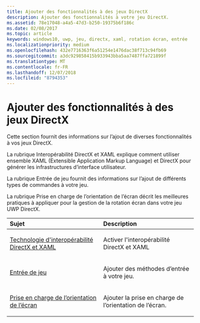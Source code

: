 ```yaml
---
title: Ajouter des fonctionnalités à des jeux DirectX
description: Ajouter des fonctionnalités à votre jeu DirectX.
ms.assetid: 78e17048-a4a5-47d3-b250-19375b6f186c
ms.date: 02/08/2017
ms.topic: article
keywords: windows10, uwp, jeu, directx, xaml, rotation écran, entrée
ms.localizationpriority: medium
ms.openlocfilehash: 432e7716363f6a51254e1476dac38f713c94fb69
ms.sourcegitcommit: a3dc929858415b933943bba5aa7487ffa721899f
ms.translationtype: MT
ms.contentlocale: fr-FR
ms.lasthandoff: 12/07/2018
ms.locfileid: "8794353"
---
```

# <a name="add-features-to-directx-games"></a>Ajouter des fonctionnalités à des jeux DirectX

Cette section fournit des informations sur l’ajout de diverses fonctionnalités à vos jeux DirectX.

La rubrique Interopérabilité DirectX et XAML explique comment utiliser ensemble XAML (Extensible Application Markup Language) et DirectX pour générer les infrastructures d’interface utilisateur.

La rubrique Entrée de jeu fournit des informations sur l’ajout de différents types de commandes à votre jeu.

La rubrique Prise en charge de l’orientation de l’écran décrit les meilleures pratiques à appliquer pour la gestion de la rotation écran dans votre jeu UWP DirectX.

<table>
<colgroup>
<col width="50%" />
<col width="50%" />
</colgroup>
<thead>
<tr class="header">
<th align="left">Sujet</th>
<th align="left">Description</th>
</tr>
</thead>
<tbody>
<tr class="odd">
<td align="left"><p><a href="directx-and-xaml-interop.md">Technologie d'interopérabilité DirectX et XAML</a></p></td>
<td align="left"><p>Activer l'interopérabilité DirectX et XAML</p></td>
</tr>
<tr class="even">
<td align="left"><p><a href="directx-game-input.md">Entrée de jeu</a></p></td>
<td align="left"><p>Ajouter des méthodes d’entrée à votre jeu.</p></td>
</tr>
<tr class="odd">
<td align="left"><p><a href="supporting-screen-rotation-directx-and-cpp.md">Prise en charge de l’orientation de l’écran</a></p></td>
<td align="left"><p>Ajouter la prise en charge de l’orientation de l’écran.</p></td>
</tr>
</tbody>
</table>